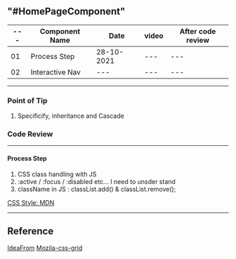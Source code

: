 ## "#HomePageComponent"

| --- | Component Name  | Date       | video | After code review |
| --- | --------------- | ---------- | ----- | ----------------- |
| 01  | Process Step    | 28-10-2021 | ---   | ---               |
| 02  | Interactive Nav | ---        | ---   | ---               |

---

### Point of Tip

1. Specificify, inheritance and Cascade

### Code Review

---

#### Process Step

1. CSS class handling with JS
2. :active / :focus / :disabled etc... I need to unsder stand
3. className in JS : classList.add() & classList.remove();

[CSS Style: MDN]('https://developer.mozilla.org/ko/docs/Web/CSS')

---

## Reference

[IdeaFrom]('https://github.com/bradtraversy/50projects50days','50days50html')
[Mozila-css-grid]('https://developer.mozilla.org/en-US/docs/Web/CSS/CSS_Grid_Layout/Realizing_common_layouts_using_CSS_Grid_Layout')
